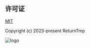 


## 许可证
[MIT](https://github.com/ReturnTmp/blog-vuepress-vdoing/blob/main/LICENSE)

Copyright (c) 2023-present ReturnTmp



![logo](https://cdn.jsdelivr.net/gh/Returntmp/blog-image@main/blog/202308091659663.png)